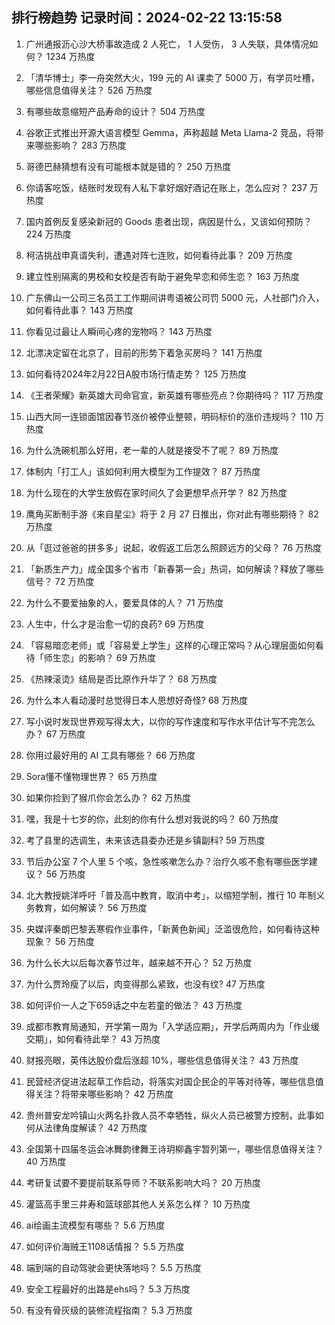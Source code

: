 
## 排行榜趋势 记录时间：2024-02-22 13:15:58
  
  1. 广州通报沥心沙大桥事故造成 2 人死亡， 1 人受伤， 3 人失联，具体情况如何？ 1234 万热度
    
  2. 「清华博士」李一舟突然大火，199 元的 AI 课卖了 5000 万，有学员吐槽，哪些信息值得关注？ 526 万热度
    
  3. 有哪些故意缩短产品寿命的设计？ 504 万热度
    
  4. 谷歌正式推出开源大语言模型 Gemma，声称超越 Meta Llama-2 竞品，将带来哪些影响？ 283 万热度
    
  5. 哥德巴赫猜想有没有可能根本就是错的？ 250 万热度
    
  6. 你请客吃饭，结账时发现有人私下拿好烟好酒记在账上，怎么应对？ 237 万热度
    
  7. 国内首例反复感染新冠的 Goods 患者出现，病因是什么，又该如何预防？ 224 万热度
    
  8. 柯洁挑战申真谞失利，遭遇对阵七连败，如何看待此事？ 209 万热度
    
  9. 建立性别隔离的男校和女校是否有助于避免早恋和师生恋？ 163 万热度
    
  10. 广东佛山一公司三名员工工作期间讲粤语被公司罚 5000 元，人社部门介入，如何看待此事？ 143 万热度
    
  11. 你看见过最让人瞬间心疼的宠物吗？ 143 万热度
    
  12. 北漂决定留在北京了，目前的形势下着急买房吗？ 141 万热度
    
  13. 如何看待2024年2月22日A股市场行情走势？ 125 万热度
    
  14. 《王者荣耀》新英雄大司命官宣，新英雄有哪些亮点？你期待吗？ 117 万热度
    
  15. 山西大同一连锁面馆因春节涨价被停业整顿，明码标价的涨价违规吗？ 110 万热度
    
  16. 为什么洗碗机那么好用，老一辈的人就是接受不了呢？ 89 万热度
    
  17. 体制内「打工人」该如何利用大模型为工作提效？ 87 万热度
    
  18. 为什么现在的大学生放假在家时间久了会更想早点开学？ 82 万热度
    
  19. 鹰角买断制手游《来自星尘》将于 2 月 27 日推出，你对此有哪些期待？ 82 万热度
    
  20. 从「逛过爸爸的拼多多」说起，收假返工后怎么照顾远方的父母？ 76 万热度
    
  21. 「新质生产力」成全国多个省市「新春第一会」热词，如何解读？释放了哪些信号？ 72 万热度
    
  22. 为什么不要爱抽象的人，要爱具体的人？ 71 万热度
    
  23. 人生中，什么才是治愈一切的良药? 69 万热度
    
  24. 「容易暗恋老师」或「容易爱上学生」这样的心理正常吗？从心理层面如何看待「师生恋」的影响？ 69 万热度
    
  25. 《热辣滚烫》结局是否比原作升华了？ 68 万热度
    
  26. 为什么本人看动漫时总觉得日本人思想好奇怪? 68 万热度
    
  27. 写小说时发现世界观写得太大，以你的写作速度和写作水平估计写不完怎么办？ 67 万热度
    
  28. 你用过最好用的 AI 工具有哪些？ 66 万热度
    
  29. Sora懂不懂物理世界？ 65 万热度
    
  30. 如果你捡到了猴爪你会怎么办？ 62 万热度
    
  31. 嘿，我是十七岁的你，此刻的你有什么想对我说的吗？ 60 万热度
    
  32. 考了县里的选调生，未来该选县委办还是乡镇副科? 59 万热度
    
  33. 节后办公室 7 个人里 5 个咳，急性咳嗽怎么办？治疗久咳不愈有哪些医学建议？ 56 万热度
    
  34. 北大教授姚洋呼吁「普及高中教育，取消中考」，以缩短学制，推行 10 年制义务教育，如何解读？ 56 万热度
    
  35. 央媒评秦朗巴黎丢寒假作业事件，「新黄色新闻」泛滥很危险，如何看待这种现象？ 56 万热度
    
  36. 为什么长大以后每次春节过年，越来越不开心？ 52 万热度
    
  37. 为什么贾玲瘦了以后，肉变得那么紧致，也没有纹? 47 万热度
    
  38. 如何评价一人之下659话之中左若童的做法？ 43 万热度
    
  39. 成都市教育局通知，开学第一周为「入学适应期」，开学后两周内为「作业缓交期」，如何看待此举？ 43 万热度
    
  40. 财报亮眼，英伟达股价盘后涨超 10%，哪些信息值得关注？ 43 万热度
    
  41. 民营经济促进法起草工作启动，将落实对国企民企的平等对待等，哪些信息值得关注？将带来哪些影响？ 42 万热度
    
  42. 贵州普安龙吟镇山火两名扑救人员不幸牺牲，纵火人员已被警方控制，此事如何从法律角度解读？ 42 万热度
    
  43. 全国第十四届冬运会冰舞韵律舞王诗玥柳鑫宇暂列第一，哪些信息值得关注？ 40 万热度
    
  44. 考研复试要不要提前联系导师？不联系影响大吗？ 20 万热度
    
  45. 灌篮高手里三井寿和篮球部其他人关系怎么样？ 10 万热度
    
  46. ai绘画主流模型有哪些？ 5.6 万热度
    
  47. 如何评价海贼王1108话情报？ 5.5 万热度
    
  48. 端到端的自动驾驶会更快落地吗？ 5.5 万热度
    
  49. 安全工程最好的出路是ehs吗？ 5.3 万热度
    
  50. 有没有骨灰级的装修流程指南？ 5.3 万热度
    